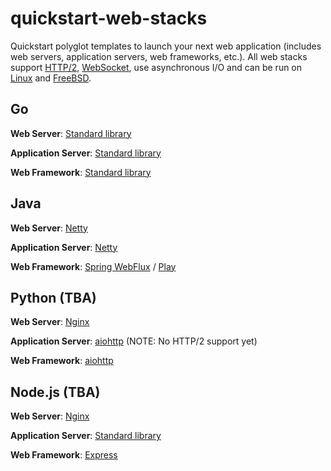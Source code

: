 # quickstart-web-stacks
Quickstart polyglot templates to launch your next web application (includes web servers, application servers, web frameworks, etc.). All web stacks support [HTTP/2](https://en.wikipedia.org/wiki/HTTP/2), [WebSocket](https://en.wikipedia.org/wiki/WebSocket), use asynchronous I/O and can be run on [Linux](https://www.kernel.org/) and [FreeBSD](https://www.freebsd.org/).

## Go
**Web Server**: [Standard library](https://golang.org/pkg/#stdlib)

**Application Server**: [Standard library](https://golang.org/pkg/#stdlib)

**Web Framework**: [Standard library](https://golang.org/pkg/#stdlib)

## Java
**Web Server**: [Netty](https://netty.io/)

**Application Server**: [Netty](https://netty.io/)

**Web Framework**: [Spring WebFlux](https://docs.spring.io/spring/docs/current/spring-framework-reference/web-reactive.html#spring-webflux) / [Play](https://www.playframework.com/)

## Python (TBA)
**Web Server**: [Nginx](https://www.nginx.com/)

**Application Server**: [aiohttp](https://aiohttp.readthedocs.io/en/v0.18.2/index.html) (NOTE: No HTTP/2 support yet)

**Web Framework**: [aiohttp](https://aiohttp.readthedocs.io/en/v0.18.2/index.html)

## Node.js (TBA)
**Web Server**: [Nginx](https://www.nginx.com/)

**Application Server**: [Standard library](https://nodejs.org/docs/latest-v9.x/api/all.html)

**Web Framework**: [Express](https://expressjs.com/)
